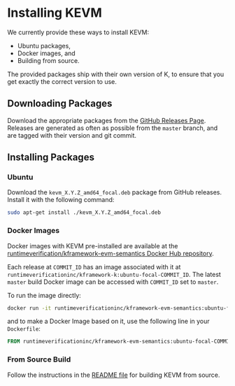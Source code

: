 Installing KEVM
===============

We currently provide these ways to install KEVM:

-   Ubuntu packages,
-   Docker images, and
-   Building from source.

The provided packages ship with their own version of K, to ensure that you get exactly the correct version to use.

Downloading Packages
--------------------

Download the appropriate packages from the [GitHub Releases Page](https://github.com/kframework/evm-semantics/releases).
Releases are generated as often as possible from the `master` branch, and are tagged with their version and git commit.

Installing Packages
-------------------

### Ubuntu

Download the `kevm_X.Y.Z_amd64_focal.deb` package from GitHub releases.
Install it with the following command:

```sh
sudo apt-get install ./kevm_X.Y.Z_amd64_focal.deb
```

### Docker Images

Docker images with KEVM pre-installed are available at the [runtimeverification/kframework-evm-semantics Docker Hub repository](https://hub.docker.com/repository/docker/runtimeverificationinc/kframework-evm-semantics).

Each release at `COMMIT_ID` has an image associated with it at `runtimeverificationinc/kframework-k:ubuntu-focal-COMMIT_ID`.
The latest `master` build Docker image can be accessed with `COMMIT_ID` set to `master`.

To run the image directly:

```sh
docker run -it runtimeverificationinc/kframework-evm-semantics:ubuntu-focal-COMMIT_ID
```

and to make a Docker Image based on it, use the following line in your `Dockerfile`:

```Dockerfile
FROM runtimeverificationinc/kframework-evm-semantics:ubuntu-focal-COMMIT_ID
```

### From Source Build

Follow the instructions in the [README file](https://github.com/kframework/evm-semantics) for building KEVM from source.

